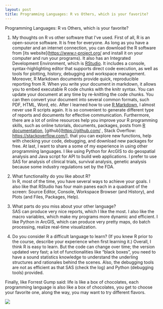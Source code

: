 ```yaml
---
layout: post
title: Programming Languages: R vs Others, which is your favorite?
---
```

Programming Languages: R vs Others, which is your favorite?
1.	My thoughts on R vs other software that I've used.
First of all, R is an open-source software. It is free for everyone. As long as you have a computer and an internet connection, you can download the R software from [its website](https://www.r-project.org/ and install it on your computer and run your programs). 
It also has an Integrated Development Environment, which is [RStudio](https://www.rstudio.com/). It includes a console, syntax-highlighting editor that supports direct code execution, as well as tools for plotting, history, debugging and workspace management. 
Moreover, R Markdown documents provide quick, reproducible reporting from R. When you write your document in markdown, it allows you to embed executable R code chunks with the knitr syntax. You can update your document at any time by re-knitting the code chunks. You can then convert your document into several common formats, such PDF, HTML, Word, etc. After I learned how to use [R Markdown](https://www.rstudio.com/resources/webinars/getting-started-with-r-markdown/), I almost never use R scripts again. It is so convenient to generate different type of reports and documents for effective communication.
Furthermore, there are a lot of online resources help you improve your R programming skills, such as online tutorials, documents, packages, posts from [R documentation](https://www.r-project.org/other-docs.html), [github](https://github.com/ , Stack Overflow: https://stackoverflow.com/], that you can explore new functions, help with checking your code, debugging, and download new packages for free.
At last, I want to share a some of my experience in using other programming languages. I like using Python for ArcGIS to do geospatial analysis and Java script for API to build web applications. I prefer to use SAS for analysis of clinical trials, survival analysis, genetic analysis because some industry regulations set by the FDA.

2.	What functionality do you like about R?  
In R, most of the time, you have several ways to achieve your goals. I also like that RStudio has four main panes each in a quadrant of the screen: Source Editor, Console, Workspace Browser (and History), and Plots (and Files, Packages, Help).

3.	What parts do you miss about your other language?  
SAS can produce very nice reports, which I like the most. I also like the macro variables, which make my programs more dynamic and efficient. I like Python in ArcGIS, which can produce very pretty maps, do batch processing, realize real-time visualization.

4.	Do you consider R a difficult language to learn? (If you knew R prior to the course, describe your experience when first learning it.)
Overall, I think R is easy to learn. But the code can change over time; the version updated very fast; a lot of functionalities like “black boxes”, you need to have a sound statistics knowledge to understand the underling structures and rationales behind the scenes. Also, the debugging tools are not as efficient as that SAS (check the log) and Python (debugging tools) provided.  

Finally, like Forrest Gump said: life is like a box of chocolates, each programming language is also like a box of chocolates, you get to choose your favorite one, along the way, you may want to try different flavors.

![](https://raw.githubusercontent.com/Xingli-Ma/Xingli-Ma.github.io/master/images/Life_Chocolates.jpg)

